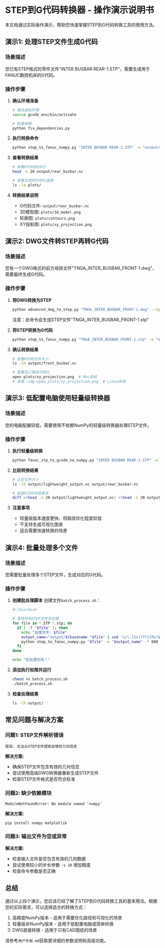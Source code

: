 # STEP到G代码转换器 - 操作演示说明书

本文档通过实际操作演示，帮助您快速掌握STEP到G代码转换工具的使用方法。

## 演示1: 处理STEP文件生成G代码

### 场景描述
您已有STEP格式的零件文件"INTER BUSBAR REAR-1.STP"，需要生成用于FANUC数控机床的G代码。

### 操作步骤

1. **确认环境准备**
   ```bash
   # 激活虚拟环境
   source gcode_env/bin/activate
   
   # 检查依赖
   python fix_dependencies.py
   ```

2. **执行转换命令**
   ```bash
   python step_to_fanuc_numpy.py "INTER BUSBAR REAR-1.STP" -o "output/rear_busbar.nc" -f 600 -s 15 -d 0.5 -v
   ```

3. **查看转换结果**
   ```bash
   # 查看G代码前20行
   head -n 20 output/rear_busbar.nc
   
   # 查看生成的可视化图表
   ls -la plots/
   ```

4. **转换结果说明**
   - G代码文件: `output/rear_busbar.nc`
   - 3D模型图: `plots/3d_model.png`
   - 轮廓图: `plots/contours.png`
   - XY投影图: `plots/xy_projection.png`

## 演示2: DWG文件转STEP再转G代码

### 场景描述
您有一个DWG格式的前方母排文件"TNGA_INTER_BUSBAR_FRONT-1.dwg"，需要最终生成G代码。

### 操作步骤

1. **将DWG转换为STEP**
   ```bash
   python advanced_dwg_to_step.py "TNGA_INTER_BUSBAR_FRONT-1.dwg" --type front_busbar
   ```
   注意：此命令会生成STEP文件"TNGA_INTER_BUSBAR_FRONT-1.stp"

2. **将STEP转换为G代码**
   ```bash
   python step_to_fanuc_numpy.py "TNGA_INTER_BUSBAR_FRONT-1.stp" -o "output/front_busbar.nc" -f 600 -s 15 -d 0.5 -v
   ```

3. **确认转换结果**
   ```bash
   # 查看G代码文件大小
   ls -lh output/front_busbar.nc
   
   # 查看加工路径可视化
   open plots/xy_projection.png  # Mac系统
   # 或者：xdg-open plots/xy_projection.png  # Linux系统
   ```

## 演示3: 低配置电脑使用轻量级转换器

### 场景描述
您的电脑配置较低，需要使用不依赖NumPy的轻量级转换器处理STEP文件。

### 操作步骤

1. **执行轻量级转换**
   ```bash
   python fanuc_stp_to_gcode_no_numpy.py "INTER BUSBAR REAR-1.STP" -o "output/lightweight_output.nc" -f 600 -s 15 -d 0.5
   ```

2. **比较转换结果**
   ```bash
   # 比较文件大小
   ls -lh output/lightweight_output.nc output/rear_busbar.nc
   
   # 检查G代码内容差异
   diff <(head -n 20 output/lightweight_output.nc) <(head -n 20 output/rear_busbar.nc)
   ```

3. **注意事项**
   - 轻量级版本速度更快，但路径优化程度较低
   - 不支持生成可视化图表
   - 适合需要快速转换的场景

## 演示4: 批量处理多个文件

### 场景描述
您需要批量处理多个STEP文件，生成对应的G代码。

### 操作步骤

1. **创建批处理脚本**
   创建文件`batch_process.sh`：
   ```bash
   #!/bin/bash
   
   # 查找所有STEP文件并处理
   for file in *.STP *.stp; do
     if [ -f "$file" ]; then
       echo "处理文件: $file"
       output_name="output/$(basename "$file" | sed 's/\.[Ss][Tt][Pp]$/_output.nc/')"
       python step_to_fanuc_numpy.py "$file" -o "$output_name" -f 600 -s 15 -d 0.5 -v
     fi
   done
   
   echo "批处理完成！"
   ```

2. **添加执行权限并运行**
   ```bash
   chmod +x batch_process.sh
   ./batch_process.sh
   ```

3. **检查处理结果**
   ```bash
   ls -lh output/
   ```

## 常见问题与解决方案

### 问题1: STEP文件解析错误
```
错误: 无法从STEP文件提取足够的几何信息
```

**解决方案:**
- 确保STEP文件包含有效的几何信息
- 尝试使用高级DWG转换器重新生成STEP文件
- 检查STEP文件格式是否符合标准

### 问题2: 缺少依赖模块
```
ModuleNotFoundError: No module named 'numpy'
```

**解决方案:**
```bash
pip install numpy matplotlib
```

### 问题3: 输出文件为空或异常
**解决方案:**
- 检查输入文件是否包含有效的几何数据
- 尝试使用较小的步长参数 `-s 10` 增加精度
- 检查命令参数是否正确

## 总结

通过以上四个演示，您应该已经了解了STEP到G代码转换工具的基本用法。根据您的实际需求，可以选择适合的转换方式：

1. 高精度NumPy版本 - 适用于需要优化路径和可视化的场景
2. 轻量级非NumPy版本 - 适用于低配置电脑或简单转换
3. DWG直接转换 - 适用于只有CAD图纸的场景

请参考`用户手册.md`获取更详细的参数说明和高级功能。 